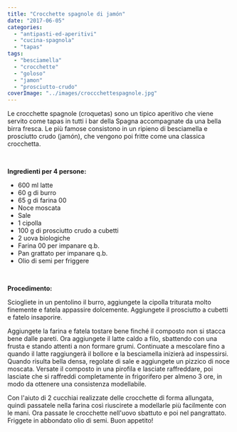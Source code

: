 ```yaml
---
title: "Crocchette spagnole di jamón"
date: "2017-06-05"
categories: 
  - "antipasti-ed-aperitivi"
  - "cucina-spagnola"
  - "tapas"
tags: 
  - "besciamella"
  - "crocchette"
  - "goloso"
  - "jamon"
  - "prosciutto-crudo"
coverImage: "../images/croccchettespagnole.jpg"
---
```


Le crocchette spagnole (croquetas) sono un tipico aperitivo che viene servito come tapas in tutti i bar della Spagna accompagnate da una bella birra fresca. Le più famose consistono in un ripieno di besciamella e prosciutto crudo (jamón), che vengono poi fritte come una classica crocchetta.

 

**Ingredienti per 4 persone:**

- 600 ml latte
- 60 g di burro
- 65 g di farina 00
- Noce moscata
- Sale
- 1 cipolla
- 100 g di prosciutto crudo a cubetti
- 2 uova biologiche
- Farina 00 per impanare q.b.
- Pan grattato per impanare q.b.
- Olio di semi per friggere

 

**Procedimento:**

Sciogliete in un pentolino il burro, aggiungete la cipolla triturata molto finemente e fatela appassire dolcemente. Aggiungete il prosciutto a cubetti e fatelo insaporire.

Aggiungete la farina e fatela tostare bene finché il composto non si stacca bene dalle pareti. Ora aggiungete il latte caldo a filo, sbattendo con una frusta e stando attenti a non formare grumi. Continuate a mescolare fino a quando il latte raggiungerà il bollore e la besciamella inizierà ad inspessirsi. Quando risulta bella densa, regolate di sale e aggiungete un pizzico di noce moscata. Versate il composto in una pirofila e lasciate raffreddare, poi lasciate che si raffreddi completamente in frigorifero per almeno 3 ore, in modo da ottenere una consistenza modellabile.

Con l'aiuto di 2 cucchiai realizzate delle crocchette di forma allungata, quindi passatele nella farina così riuscirete a modellarle più facilmente con le mani. Ora passate le crocchette nell'uovo sbattuto e poi nel pangrattato. Friggete in abbondato olio di semi. Buon appetito!
